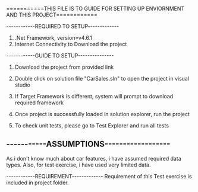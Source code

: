 ===========THIS FILE IS TO GUIDE FOR SETTING UP ENVIORNMENT AND THIS PROJECT============


------------REQUIRED TO SETUP-------------

1. .Net Framework, version=v4.6.1
2. Internet Connectivity to Download the project



------------GUIDE TO SETUP---------------
1. Download the project from provided link

2. Double click on solution file "CarSales.sln" to open the project in visual studio
3. If Target Framework is different, system will prompt to download required framework
4. Once project is successfully loaded in solution explorer, run the project
5. To check unit tests, please go to Test Explorer and run all tests

-----------ASSUMPTIONS------------------
- 
As i don't know much about car features, i have assumed required data types.
Also, for test exercise, i have used very limited data.

------------REQUIREMENT-------------
Requirement of this Test exercise is included in project folder.
